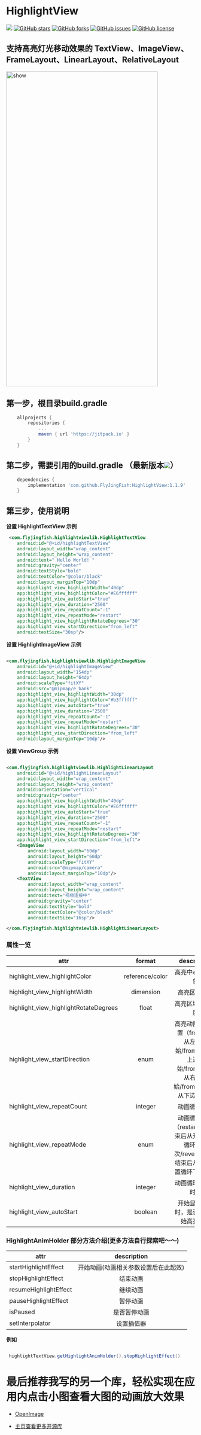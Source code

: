 # HighlightView
[![](https://jitpack.io/v/FlyJingFish/HighlightView.svg)](https://jitpack.io/#FlyJingFish/HighlightView)
[![GitHub stars](https://img.shields.io/github/stars/FlyJingFish/HighlightView.svg)](https://github.com/FlyJingFish/HighlightView/stargazers)
[![GitHub forks](https://img.shields.io/github/forks/FlyJingFish/HighlightView.svg)](https://github.com/FlyJingFish/HighlightView/network)
[![GitHub issues](https://img.shields.io/github/issues/FlyJingFish/HighlightView.svg)](https://github.com/FlyJingFish/HighlightView/issues)
[![GitHub license](https://img.shields.io/github/license/FlyJingFish/HighlightView.svg)](https://github.com/FlyJingFish/HighlightView/blob/master/LICENSE)

## 支持高亮灯光移动效果的 TextView、ImageView、FrameLayout、LinearLayout、RelativeLayout

<img src="https://github.com/FlyJingFish/HighlightView/blob/master/screenshot/screenrecording-20221109-134351.gif" width="405px" height="842px" alt="show" />


## 第一步，根目录build.gradle

```gradle
    allprojects {
        repositories {
            ...
            maven { url 'https://jitpack.io' }
        }
    }
```
## 第二步，需要引用的build.gradle （最新版本[![](https://jitpack.io/v/FlyJingFish/HighlightView.svg)](https://jitpack.io/#FlyJingFish/HighlightView)）

```gradle
    dependencies {
        implementation 'com.github.FlyJingFish:HighlightView:1.1.9'
    }
```
## 第三步，使用说明

**设置 HighlightTextView 示例**

```xml
 <com.flyjingfish.highlightviewlib.HighlightTextView
    android:id="@+id/highlightTextView"
    android:layout_width="wrap_content"
    android:layout_height="wrap_content"
    android:text=" Hello World! "
    android:gravity="center"
    android:textStyle="bold"
    android:textColor="@color/black"
    android:layout_marginTop="10dp"
    app:highlight_view_highlightWidth="40dp"
    app:highlight_view_highlightColor="#E6ffffff"
    app:highlight_view_autoStart="true"
    app:highlight_view_duration="2500"
    app:highlight_view_repeatCount="-1"
    app:highlight_view_repeatMode="restart"
    app:highlight_view_highlightRotateDegrees="30"
    app:highlight_view_startDirection="from_left"
    android:textSize="30sp"/>
```

**设置 HighlightImageView 示例**

```xml

<com.flyjingfish.highlightviewlib.HighlightImageView
    android:id="@+id/highlightImageView"
    android:layout_width="154dp"
    android:layout_height="64dp"
    android:scaleType="fitXY"
    android:src="@mipmap/e_bank"
    app:highlight_view_highlightWidth="30dp"
    app:highlight_view_highlightColor="#b3ffffff"
    app:highlight_view_autoStart="true"
    app:highlight_view_duration="2500"
    app:highlight_view_repeatCount="-1"
    app:highlight_view_repeatMode="restart"
    app:highlight_view_highlightRotateDegrees="30"
    app:highlight_view_startDirection="from_left"
    android:layout_marginTop="10dp"/>
```

**设置 ViewGroup 示例**

```xml

<com.flyjingfish.highlightviewlib.HighlightLinearLayout
    android:id="@+id/highlightLinearLayout"
    android:layout_width="wrap_content"
    android:layout_height="wrap_content"
    android:orientation="vertical"
    android:gravity="center"
    app:highlight_view_highlightWidth="40dp"
    app:highlight_view_highlightColor="#E6ffffff"
    app:highlight_view_autoStart="true"
    app:highlight_view_duration="2500"
    app:highlight_view_repeatCount="-1"
    app:highlight_view_repeatMode="restart"
    app:highlight_view_highlightRotateDegrees="30"
    app:highlight_view_startDirection="from_left">
    <ImageView
        android:layout_width="60dp"
        android:layout_height="60dp"
        android:scaleType="fitXY"
        android:src="@mipmap/camera"
        android:layout_marginTop="10dp"/>
    <TextView
        android:layout_width="wrap_content"
        android:layout_height="wrap_content"
        android:text="视频连接中"
        android:gravity="center"
        android:textStyle="bold"
        android:textColor="@color/black"
        android:textSize="16sp"/>

</com.flyjingfish.highlightviewlib.HighlightLinearLayout>
```

### 属性一览

| attr                                  |     format      |                                 description                                 |
|---------------------------------------|:---------------:|:---------------------------------------------------------------------------:|
| highlight_view_highlightColor         | reference/color |                                  高亮中心区域颜色                                   |
| highlight_view_highlightWidth         |    dimension    |                                   高亮区域宽度                                    |
| highlight_view_highlightRotateDegrees |      float      |                                  高亮区域旋转角度                                   |
| highlight_view_startDirection         |      enum       | 高亮动画开始位置（from_left 从左边开始/from_top 从上边开始/from_right 从右边开始/from_bottom 从下边开始） |
| highlight_view_repeatCount            |     integer     |                                   动画循环次数                                    |
| highlight_view_repeatMode             |      enum       |           动画循环模式（restart 动画结束后从开始位置循环下一次/reverse 动画结束后从结束位置循环下一次）           |
| highlight_view_duration               |     integer     |                                  动画循环一次的时间                                  |
| highlight_view_autoStart              |     boolean     |                             开始显示控件时，是否自动开始高亮动画                              |

### HighlightAnimHolder 部分方法介绍(更多方法自行探索吧～～)

| attr                  |     description     |
|-----------------------|:-------------------:|
| startHighlightEffect  | 开始动画(动画相关参数设置后在此起效) |
| stopHighlightEffect   |        结束动画         |
| resumeHighlightEffect |        继续动画         |
| pauseHighlightEffect  |        暂停动画         |
| isPaused              |       是否暂停动画        |
| setInterpolator       |        设置插值器        |

**例如**

```java

 highlightTextView.getHighlightAnimHolder().stopHighlightEffect()

```



# 最后推荐我写的另一个库，轻松实现在应用内点击小图查看大图的动画放大效果

- [OpenImage](https://github.com/FlyJingFish/OpenImage)

- [主页查看更多开源库](https://github.com/FlyJingFish)



